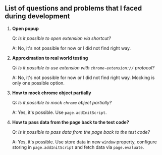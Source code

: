 ## List of questions and problems that I faced during development

1. **Open popup**

   Q: *Is it possible to open extension via shortcut?*

   A: No, it's not possible for now or I did not find right way.

2. **Approximation to real world testing**

   Q: *Is it possible to use extension with `chrome-extension://` protocol?*

   A: No, it's not possible for now or I did not find right way. Mocking is only one possible option.

3. **How to mock chrome object partially**

   Q: *Is it possible to mock `chrome` object partially?*

   A: Yes, it's possible. Use `page.addInitScript`.

4. **How to pass data from the page back to the test code?**

   Q: *Is it possible to pass data from the page back to the test code?*

   A: Yes, it's possible. Use store data in new `window` property, configure storing in `page.addInitScript` and fetch data via `page.evaluate`.
